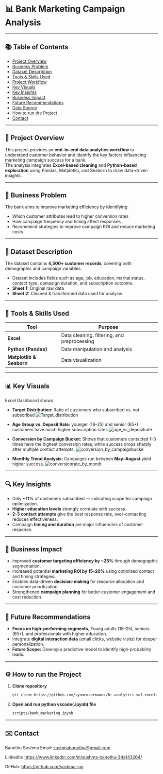 # 📊 Bank Marketing Campaign Analysis

---

## 📚 Table of Contents
- [Project Overview](#-project-overview)
- [Business Problem](#-business-problem)
- [Dataset Description](#-dataset-description)
- [Tools & Skills Used](#-tools--skills-used)
- [Project Workflow](#-project-workflow)
- [Key Visuals](#-key-visuals)
- [Key Insights](#-key-insights)
- [Business Impact](#-business-impact)
- [Future Recommendations](#-future-recommendations)
- [Data Source](#-data-source)
- [How to run the Project](#️-how-to-run-the-project)
- [Contact](#️-contact)

---

## 🧠 Project Overview
This project provides an **end-to-end data analytics workflow** to understand customer behavior and identify the key factors influencing marketing campaign success for a bank.  
The analysis integrates **Excel-based cleaning** and **Python-based exploration** using Pandas, Matplotlib, and Seaborn to draw data-driven insights.

---

## 🏢 Business Problem
The bank aims to improve marketing efficiency by identifying:
- Which customer attributes lead to higher conversion rates  
- How campaign frequency and timing affect responses  
- Recommend strategies to improve campaign ROI and reduce marketing costs

---

## 🧾 Dataset Description
The dataset contains **4,500+ customer records**, covering both demographic and campaign variables.
- Dataset includes fields such as age, job, education, marital status, contact type, campaign duration, and subscription outcome.
- **Sheet 1:** Original raw data  
- **Sheet 2:** Cleaned & transformed data used for analysis  

---

## 🧰 Tools & Skills Used
| Tool | Purpose |
|------|----------|
| **Excel** | Data cleaning, filtering, and preprocessing |
| **Python (Pandas)** | Data manipulation and analysis |
| **Matplotlib & Seaborn** | Data visualization |

---

## 📊 Key Visuals
Excel Dashboard shows
- **Target Distribution:** Ratio of customers who subscribed vs. not subscribed
  ![Target_distribution](visuals/Target_distribution.png)

- **Age Group vs. Deposit Rate:** younger (18–25) and senior (65+) customers have much higher subscription rates
  ![age_vs_depositrate](visuals/age_vs_depositrate.png)

- **Conversion by Campaign Bucket:**
  Shows that customers contacted 1–3 times have the highest conversion rates, while success drops sharply after multiple contact attempts.
  ![conversion_by_campaignbucke](visuals/conversion_by_campaignbucket.png)

- **Monthly Trend Analysis:** Campaigns run between **May–August** yield higher success.
  ![conversionrate_by_month](visuals/conversionrate_by_month.png)

---

## 🔍 Key Insights
- Only **~11%** of customers subscribed — indicating scope for campaign optimization.
- **Higher education levels** strongly correlate with success. 
- **2–3 contact attempts** give the best response rate, over-contacting reduces effectiveness.
- Campaign **timing and duration** are major influencers of customer response.

---

## 🚀 Business Impact
- Improved **customer targeting efficiency by ~25%** through demographic segmentation.  
- Increased potential **marketing ROI by 15–20%** using optimized contact and timing strategies.  
- Enabled data-driven **decision-making** for resource allocation and customer prioritization. 
- Strengthened **campaign planning** for better customer engagement and cost reduction.

---

## 🚀 Future Recommendations
- **Focus on high-performing segments**, Young adults (18–25), seniors (65+), and professionals with higher education.
- Integrate **digital interaction data** (email clicks, website visits) for deeper personalization. 
- **Future Scope:** Develop a predictive model to identify high-probability leads.

---

## ⚙️ How to run the Project
1. **Clone repository**
   ```bash
   git clone https://github.com/<yourusername>/hr-analytics-sql-excel.git

2. **Open and run python vscode(.ipynb) file**
   ```bash
   scripts/bank_marketing.ipynb

---

## ✉️ Contact

Banothu Sushma
Email: sushmabonothu@gmail.com

LinkedIn: https://www.linkedin.com/in/sushma-banothu-34a143264/

GitHub: https://github.com/sushma-jax
